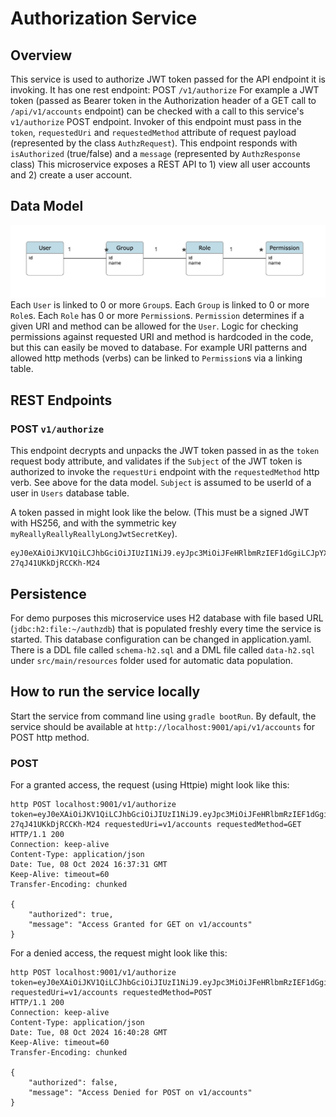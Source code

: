 # Authorization Service
## Overview
This service is used to authorize JWT token passed for the API endpoint it is invoking. It has one rest endpoint: POST `/v1/authorize`
For example a JWT token (passed as Bearer token in the Authorization header of a GET call to `/api/v1/accounts` endpoint) 
can be checked with a call to this service's `v1/authorize` POST endpoint.
Invoker of this endpoint must pass in the `token`, `requestedUri` and `requestedMethod` attribute of request payload (represented
by the class `AuthzRequest`). This endpoint responds with `isAuthorized` (true/false) and a `message` (represented by `AuthzResponse` class)
This microservice exposes a REST API to 1) view all user accounts and 2) create a user account.

## Data Model
![Data model](authz-datamodel.jpg)
Each `User` is linked to 0 or more `Group`s. Each `Group` is linked to
0 or more `Role`s. Each `Role` has 0 or more `Permission`s. `Permission` determines if a given URI and method can be allowed for the `User`.
Logic for checking permissions against requested URI and method is hardcoded in the code, but this can easily be moved to database.
For example URI patterns and allowed http methods (verbs) can be linked to `Permission`s via a linking table.

## REST Endpoints
### POST `v1/authorize`
This endpoint decrypts and unpacks the JWT token passed in as the `token` request body attribute, and validates if the `Subject`
of the JWT token is authorized to invoke the `requestUri` endpoint with the `requestedMethod` http verb. See above for the data model.
`Subject` is assumed to be userId of a user in `Users` database table. 

A token passed in might look like the below. (This must be a signed JWT with HS256, and with the symmetric key `myReallyReallyReallyLongJwtSecretKey`).
```text
eyJ0eXAiOiJKV1QiLCJhbGciOiJIUzI1NiJ9.eyJpc3MiOiJFeHRlbmRzIEF1dGgiLCJpYXQiOjE3Mjg0MDAyMDksImV4cCI6MTc1OTkzNjIwOSwiYXVkIjoiYXV0aHouZXh0ZW5kLmNvbSIsInN1YiI6IjIxMTViZTdmLTY4YzItNDE5ZC05NzgxLTc4OWQxNjU4ODA3MSIsInVzZXJzIjoiQURNSU5TIn0.EK27kkABUWiccYDqepeRQQ-27qJ41UKkDjRCCKh-M24

```

## Persistence
For demo purposes this microservice uses H2 database with file based URL (`jdbc:h2:file:~/authzdb`) that is populated freshly every time the
service is started. This database configuration can be changed in application.yaml. There is a DDL file called `schema-h2.sql` and a DML file
called `data-h2.sql` under `src/main/resources` folder used for automatic data population.

## How to run the service locally
Start the service from command line using `gradle bootRun`. By default, the service should be available at `http://localhost:9001/api/v1/accounts` for POST http method.

### POST
For a granted access, the request (using Httpie) might look like this:
```text
http POST localhost:9001/v1/authorize token=eyJ0eXAiOiJKV1QiLCJhbGciOiJIUzI1NiJ9.eyJpc3MiOiJFeHRlbmRzIEF1dGgiLCJpYXQiOjE3Mjg0MDAyMDksImV4cCI6MTc1OTkzNjIwOSwiYXVkIjoiYXV0aHouZXh0ZW5kLmNvbSIsInN1YiI6IjIxMTViZTdmLTY4YzItNDE5ZC05NzgxLTc4OWQxNjU4ODA3MSIsInVzZXJzIjoiQURNSU5TIn0.EK27kkABUWiccYDqepeRQQ-27qJ41UKkDjRCCKh-M24 requestedUri=v1/accounts requestedMethod=GET
HTTP/1.1 200
Connection: keep-alive
Content-Type: application/json
Date: Tue, 08 Oct 2024 16:37:31 GMT
Keep-Alive: timeout=60
Transfer-Encoding: chunked

{
    "authorized": true,
    "message": "Access Granted for GET on v1/accounts"
}

```
For a denied access, the request might look like this:
```text
http POST localhost:9001/v1/authorize token=eyJ0eXAiOiJKV1QiLCJhbGciOiJIUzI1NiJ9.eyJpc3MiOiJFeHRlbmRzIEF1dGgiLCJpYXQiOjE3MjgzMzEwMzEsImV4cCI6MTc1OTg4MDgzNSwiYXVkIjoiYXV0aHouZXh0ZW5kLmNvbSIsInN1YiI6IjY5ZjExYmUyLWExNTUtNDZhNC04MDIyLTM1YjAyYWQ0MDhmMCIsImdyb3VwcyI6InVzZXJzIn0.Rf6v_vFPLWaycIqO2UTRnQtE4x01ByyAum3OUymiknw requestedUri=v1/accounts requestedMethod=POST
HTTP/1.1 200
Connection: keep-alive
Content-Type: application/json
Date: Tue, 08 Oct 2024 16:40:28 GMT
Keep-Alive: timeout=60
Transfer-Encoding: chunked

{
    "authorized": false,
    "message": "Access Denied for POST on v1/accounts"
}
```
